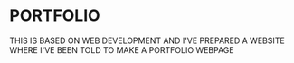 # PORTFOLIO
THIS IS BASED ON WEB DEVELOPMENT AND I'VE PREPARED A WEBSITE WHERE I'VE BEEN TOLD TO MAKE A PORTFOLIO WEBPAGE

